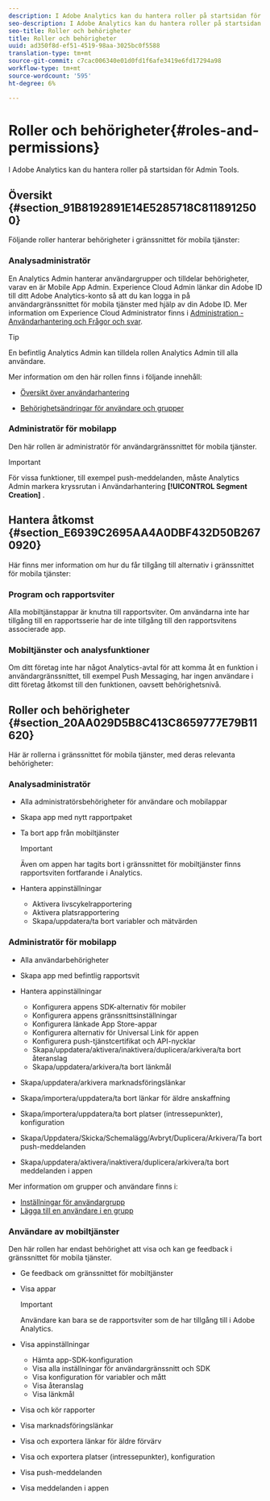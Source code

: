 ```yaml
---
description: I Adobe Analytics kan du hantera roller på startsidan för Admin Tools.
seo-description: I Adobe Analytics kan du hantera roller på startsidan för Admin Tools.
seo-title: Roller och behörigheter
title: Roller och behörigheter
uuid: ad350f8d-ef51-4519-98aa-3025bc0f5588
translation-type: tm+mt
source-git-commit: c7cac006340e01d0fd1f6afe3419e6fd17294a98
workflow-type: tm+mt
source-wordcount: '595'
ht-degree: 6%

---
```



# Roller och behörigheter{#roles-and-permissions}

I Adobe Analytics kan du hantera roller på startsidan för Admin Tools.

## Översikt {#section_91B8192891E14E5285718C8118912500}

Följande roller hanterar behörigheter i gränssnittet för mobila tjänster:

### Analysadministratör

En Analytics Admin hanterar användargrupper och tilldelar behörigheter, varav en är Mobile App Admin. Experience Cloud Admin länkar din Adobe ID till ditt Adobe Analytics-konto så att du kan logga in på användargränssnittet för mobila tjänster med hjälp av din Adobe ID. Mer information om Experience Cloud Administrator finns i [Administration - Användarhantering och Frågor och svar](https://docs.adobe.com/content/help/sv-SE/core-services/interface/manage-users-and-products/admin-getting-started.html).

>[!TIP]
>
>En befintlig Analytics Admin kan tilldela rollen Analytics Admin till alla användare.

Mer information om den här rollen finns i följande innehåll:

* [Översikt över användarhantering](https://docs.adobe.com/content/help/en/analytics/admin/user-product-management/user-management/users.html)

* [Behörighetsändringar för användare och grupper](https://docs.adobe.com/content/help/en/analytics/admin/user-product-management/user-management/permissions-changes.html)

### Administratör för mobilapp

Den här rollen är administratör för användargränssnittet för mobila tjänster.

>[!IMPORTANT]
>
>För vissa funktioner, till exempel push-meddelanden, måste Analytics Admin markera kryssrutan i Användarhantering **[!UICONTROL Segment Creation]** .

## Hantera åtkomst {#section_E6939C2695AA4A0DBF432D50B2670920}

Här finns mer information om hur du får tillgång till alternativ i gränssnittet för mobila tjänster:

### Program och rapportsviter

Alla mobiltjänstappar är knutna till rapportsviter. Om användarna inte har tillgång till en rapportsserie har de inte tillgång till den rapportsvitens associerade app.

### Mobiltjänster och analysfunktioner

Om ditt företag inte har något Analytics-avtal för att komma åt en funktion i användargränssnittet, till exempel Push Messaging, har ingen användare i ditt företag åtkomst till den funktionen, oavsett behörighetsnivå.

## Roller och behörigheter {#section_20AA029D5B8C413C8659777E79B11620}

Här är rollerna i gränssnittet för mobila tjänster, med deras relevanta behörigheter:

### Analysadministratör

* Alla administratörsbehörigheter för användare och mobilappar
* Skapa app med nytt rapportpaket
* Ta bort app från mobiltjänster

   >[!IMPORTANT]
   >
   >Även om appen har tagits bort i gränssnittet för mobiltjänster finns rapportsviten fortfarande i Analytics.

* Hantera appinställningar

   * Aktivera livscykelrapportering
   * Aktivera platsrapportering
   * Skapa/uppdatera/ta bort variabler och mätvärden

### Administratör för mobilapp

* Alla användarbehörigheter
* Skapa app med befintlig rapportsvit
* Hantera appinställningar

   * Konfigurera appens SDK-alternativ för mobiler
   * Konfigurera appens gränssnittsinställningar
   * Konfigurera länkade App Store-appar
   * Konfigurera alternativ för Universal Link för appen
   * Konfigurera push-tjänstcertifikat och API-nycklar
   * Skapa/uppdatera/aktivera/inaktivera/duplicera/arkivera/ta bort återanslag
   * Skapa/uppdatera/arkivera/ta bort länkmål

* Skapa/uppdatera/arkivera marknadsföringslänkar
* Skapa/importera/uppdatera/ta bort länkar för äldre anskaffning
* Skapa/importera/uppdatera/ta bort platser (intressepunkter), konfiguration
* Skapa/Uppdatera/Skicka/Schemalägg/Avbryt/Duplicera/Arkivera/Ta bort push-meddelanden
* Skapa/uppdatera/aktivera/inaktivera/duplicera/arkivera/ta bort meddelanden i appen

Mer information om grupper och användare finns i:

* [Inställningar för användargrupp](https://docs.adobe.com/content/help/sv-SE/analytics/admin/user-product-management/user-groups/groups.html)
* [Lägga till en användare i en grupp](https://docs.adobe.com/content/help/en/analytics/admin/user-product-management/user-management/t-add-user-to-group.html)

### Användare av mobiltjänster

Den här rollen har endast behörighet att visa och kan ge feedback i gränssnittet för mobila tjänster.

* Ge feedback om gränssnittet för mobiltjänster
* Visa appar

   >[!IMPORTANT]
   >
   >Användare kan bara se de rapportsviter som de har tillgång till i Adobe Analytics.

* Visa appinställningar

   * Hämta app-SDK-konfiguration
   * Visa alla inställningar för användargränssnitt och SDK
   * Visa konfiguration för variabler och mått
   * Visa återanslag
   * Visa länkmål

* Visa och kör rapporter
* Visa marknadsföringslänkar
* Visa och exportera länkar för äldre förvärv
* Visa och exportera platser (intressepunkter), konfiguration
* Visa push-meddelanden
* Visa meddelanden i appen
